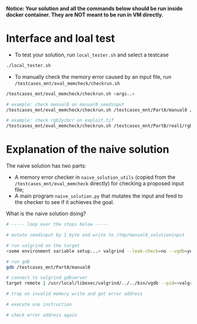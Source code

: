 **Notice: Your solution and all the commands below should be run inside docker container. They are NOT meant to be run in VM directly.**

# Interface and loal test

- To test your solution, run `local_tester.sh` and select a testcase
```sh
./local_tester.sh
```

- To manually check the memory error caused by an input file, run `/testcases_mnt/eval_memcheck/checkrun.sh` 

```sh
/testcases_mnt/eval_memcheck/checkrun.sh <args..>

# example: check manual0 on manual0_seedinput
/testcases_mnt/eval_memcheck/checkrun.sh /testcases_mnt/PartA/manual0 /testcases_mnt/PartA/manual0_seedinput

# example: check rgb2ycbcr on exploit.tif
/testcases_mnt/eval_memcheck/checkrun.sh /testcases_mnt/PartB/real1/rgb2ycbcr /testcases_mnt/PartB/real1/exploit.tif /tmp/foo.tif
```

# Explanation of the naive solution

The naive solution has two parts: 
- A memory error checker in `naive_solution_utils` (copied from the `/testcases_mnt/eval_memcheck` directly) for checking a proposed input file; 
- A main program `naive_solution.py` that mutates the input and feed to the checker to see if it achieves the goal.

What is the naive solution doing?
```sh
# ----- loop over the steps below -----

# mutate seedinput by 1 byte and write to /tmp/manual0_solutioninput

# run valgrind on the target
<some environment variable setup...> valgrind --leak-check=no --vgdb=yes --vgdb-error=0 /testcases_mnt/PartA/manual0 /tmp/manual0_solutioninput

# run gdb
gdb /testcases_mnt/PartA/manual0

# connect to valgrind gdbserver
target remote | /usr/local/libexec/valgrind/../../bin/vgdb --pid=<valgrind gdbserver pid>

# trap on invalid memory write and get error address

# execute one instruction

# check error address again 
```

